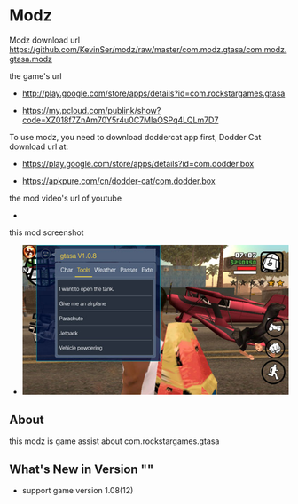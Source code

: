 # Modz

Modz download url https://github.com/KevinSer/modz/raw/master/com.modz.gtasa/com.modz.gtasa.modz

the game's url

* http://play.google.com/store/apps/details?id=com.rockstargames.gtasa

* https://my.pcloud.com/publink/show?code=XZ018f7ZnAm70Y5r4u0C7MIaOSPq4LQLm7D7

To use modz, you need to download doddercat app first, Dodder Cat download url at:

* https://play.google.com/store/apps/details?id=com.dodder.box

* https://apkpure.com/cn/dodder-cat/com.dodder.box
        			  
the mod video's url of youtube

* 

this mod screenshot

* ![](https://github.com/KevinSer/modz/blob/master/com.modz.gtasa/screenshot/modz.jpg)


## About

this modz is game assist about com.rockstargames.gtasa

## What's New in Version ""

* support game version 1.08(12) 
